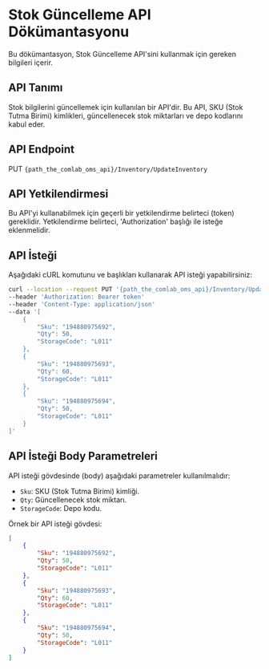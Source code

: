 # Stok Güncelleme API Dökümantasyonu

Bu dökümantasyon, Stok Güncelleme API'sini kullanmak için gereken bilgileri içerir.

## API Tanımı

Stok bilgilerini güncellemek için kullanılan bir API'dir. Bu API, SKU (Stok Tutma Birimi) kimlikleri, güncellenecek stok miktarları ve depo kodlarını kabul eder.

## API Endpoint

PUT `{path_the_comlab_oms_api}/Inventory/UpdateInventory`

## API Yetkilendirmesi

Bu API'yi kullanabilmek için geçerli bir yetkilendirme belirteci (token) gereklidir. Yetkilendirme belirteci, 'Authorization' başlığı ile isteğe eklenmelidir.

## API İsteği

Aşağıdaki cURL komutunu ve başlıkları kullanarak API isteği yapabilirsiniz:

```bash
curl --location --request PUT '{path_the_comlab_oms_api}/Inventory/UpdateInventory' 
--header 'Authorization: Bearer token' 
--header 'Content-Type: application/json' 
--data '[
    {
        "Sku": "194880975692",
        "Qty": 50,
        "StorageCode": "L011"
    },
    {
        "Sku": "194880975693",
        "Qty": 60,
        "StorageCode": "L011"
    },
    {
        "Sku": "194880975694",
        "Qty": 50,
        "StorageCode": "L011"
    }
]'
```

## API İsteği Body Parametreleri

API isteği gövdesinde (body) aşağıdaki parametreler kullanılmalıdır:

- `Sku`: SKU (Stok Tutma Birimi) kimliği.
- `Qty`: Güncellenecek stok miktarı.
- `StorageCode`: Depo kodu.

Örnek bir API isteği gövdesi:

```json
[
    {
        "Sku": "194880975692",
        "Qty": 50,
        "StorageCode": "L011"
    },
    {
        "Sku": "194880975693",
        "Qty": 60,
        "StorageCode": "L011"
    },
    {
        "Sku": "194880975694",
        "Qty": 50,
        "StorageCode": "L011"
    }
]